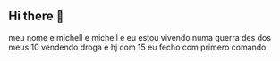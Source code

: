 ## Hi there 👋

meu nome e michell e michell e eu estou vivendo numa guerra 
des dos meus 10 vendendo droga e hj com 15 eu fecho com primero comando.
